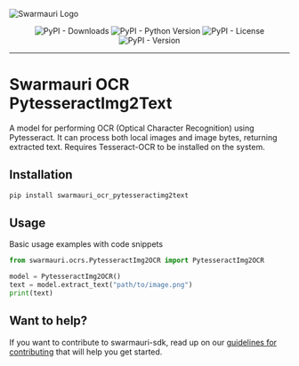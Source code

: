 ![Swarmauri Logo](https://res.cloudinary.com/dbjmpekvl/image/upload/v1730099724/Swarmauri-logo-lockup-2048x757_hww01w.png)

<div align="center">

![PyPI - Downloads](https://img.shields.io/pypi/dm/swarmauri_ocr_pytesseractimg2text)
![PyPI - Python Version](https://img.shields.io/pypi/pyversions/swarmauri_ocr_pytesseractimg2text)
![PyPI - License](https://img.shields.io/pypi/l/swarmauri_ocr_pytesseractimg2text)
![PyPI - Version](https://img.shields.io/pypi/v/swarmauri_ocr_pytesseractimg2text?label=swarmauri_ocr_pytesseractimg2text&color=green)

</div>

---

# Swarmauri OCR PytesseractImg2Text

A model for performing OCR (Optical Character Recognition) using Pytesseract. It can process both local images and image bytes, returning extracted text. Requires Tesseract-OCR to be installed on the system.

## Installation

```bash
pip install swarmauri_ocr_pytesseractimg2text
```

## Usage
Basic usage examples with code snippets
```python
from swarmauri.ocrs.PytesseractImg2OCR import PytesseractImg2OCR

model = PytesseractImg2OCR()
text = model.extract_text("path/to/image.png")
print(text)
```
## Want to help?

If you want to contribute to swarmauri-sdk, read up on our [guidelines for contributing](https://github.com/swarmauri/swarmauri-sdk/blob/master/contributing.md) that will help you get started.
